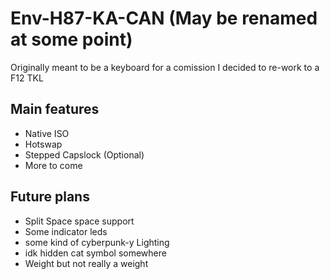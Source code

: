 # Env-H87-KA-CAN (May be renamed at some point)
Originally meant to be a keyboard for a comission I decided to re-work to a F12 TKL

## Main features
- Native ISO
- Hotswap
- Stepped Capslock (Optional)
- More to come

## Future plans
- Split Space space support
- Some indicator leds
- some kind of cyberpunk-y Lighting
- idk hidden cat symbol somewhere
- Weight but not really a weight